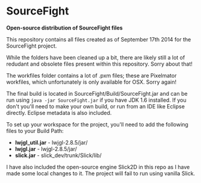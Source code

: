SourceFight
===========

**Open-source distribution of SourceFight files**

This repository contains all files created as of September 17th 2014 for the SourceFight project.

While the folders have been cleaned up a bit, there are likely still a lot of redudant and obsolete files present within this repository. Sorry about that!

The workfiles folder contains a lot of .pxm files; these are Pixelmator workfiles, which unfortunately is only available for OSX. Sorry again!

The final build is located in SourceFight/Build/SourceFight.jar and can be run using `java -jar SourceFight.jar` if you have JDK 1.6 installed. If you don't you'll need to make your own build, or run from an IDE like Eclipse directly. Eclipse metadata is also included.

To set up your workspace for the project, you'll need to add the following files to your Build Path:

- **lwjgl_util.jar** - lwjgl-2.8.5/jar/
- **lwjgl.jar** - lwjgl-2.8.5/jar/
- **slick.jar** - slick_dev/trunk/Slick/lib/

I have also included the open-source engine Slick2D in this repo as I have made some local changes to it. The project will fail to run using vanilla Slick.
